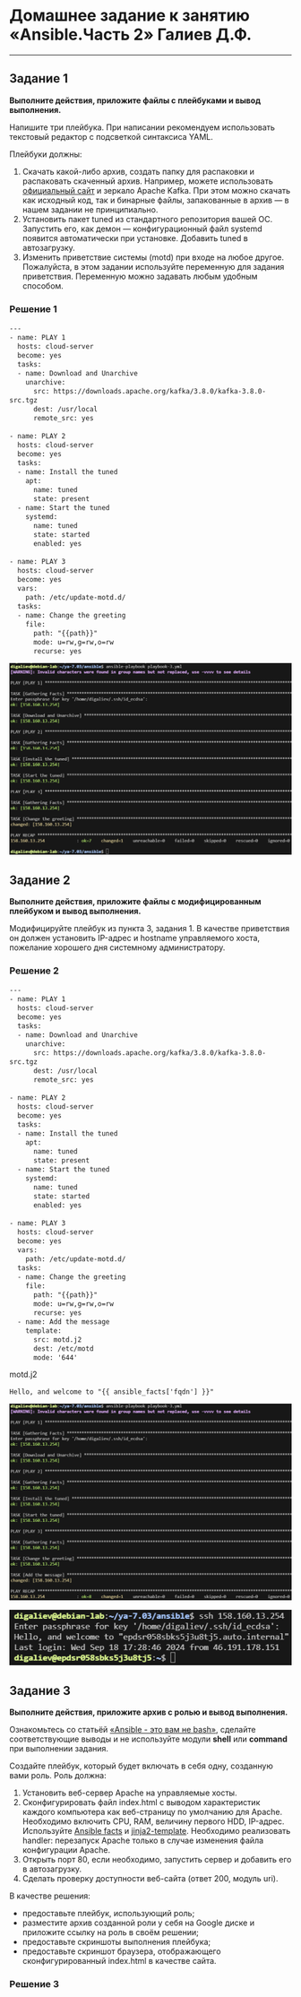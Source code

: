 # Домашнее задание к занятию «Ansible.Часть 2» Галиев Д.Ф.

---

## Задание 1

**Выполните действия, приложите файлы с плейбуками и вывод выполнения.**

Напишите три плейбука. При написании рекомендуем использовать текстовый редактор с подсветкой синтаксиса YAML.

Плейбуки должны: 

1. Скачать какой-либо архив, создать папку для распаковки и распаковать скаченный архив. Например, можете использовать [официальный сайт](https://kafka.apache.org/downloads) и зеркало Apache Kafka. При этом можно скачать как исходный код, так и бинарные файлы, запакованные в архив — в нашем задании не принципиально.
2. Установить пакет tuned из стандартного репозитория вашей ОС. Запустить его, как демон — конфигурационный файл systemd появится автоматически при установке. Добавить tuned в автозагрузку.
3. Изменить приветствие системы (motd) при входе на любое другое. Пожалуйста, в этом задании используйте переменную для задания приветствия. Переменную можно задавать любым удобным способом.

### Решение 1

```
---
- name: PLAY 1
  hosts: cloud-server
  become: yes
  tasks:
  - name: Download and Unarchive
    unarchive:
      src: https://downloads.apache.org/kafka/3.8.0/kafka-3.8.0-src.tgz
      dest: /usr/local
      remote_src: yes

- name: PLAY 2
  hosts: cloud-server
  become: yes
  tasks:
  - name: Install the tuned
    apt:
      name: tuned
      state: present
  - name: Start the tuned
    systemd:
      name: tuned
      state: started
      enabled: yes

- name: PLAY 3
  hosts: cloud-server
  become: yes
  vars:
    path: /etc/update-motd.d/
  tasks:
  - name: Сhange the greeting
    file:
      path: "{{path}}"
      mode: u=rw,g=rw,o=rw
      recurse: yes

```
![](./img/Ansible_1.1.png)


## Задание 2

**Выполните действия, приложите файлы с модифицированным плейбуком и вывод выполнения.** 

Модифицируйте плейбук из пункта 3, задания 1. В качестве приветствия он должен установить IP-адрес и hostname управляемого хоста, пожелание хорошего дня системному администратору. 

### Решение 2

```
---
- name: PLAY 1
  hosts: cloud-server
  become: yes
  tasks:
  - name: Download and Unarchive
    unarchive:
      src: https://downloads.apache.org/kafka/3.8.0/kafka-3.8.0-src.tgz
      dest: /usr/local
      remote_src: yes

- name: PLAY 2
  hosts: cloud-server
  become: yes
  tasks:
  - name: Install the tuned
    apt:
      name: tuned
      state: present
  - name: Start the tuned
    systemd:
      name: tuned
      state: started
      enabled: yes

- name: PLAY 3
  hosts: cloud-server
  become: yes
  vars:
    path: /etc/update-motd.d/
  tasks:
  - name: Сhange the greeting
    file:
      path: "{{path}}"
      mode: u=rw,g=rw,o=rw
      recurse: yes
  - name: Add the message
    template:
      src: motd.j2
      dest: /etc/motd
      mode: '644'
```
motd.j2

```
Hello, and welcome to "{{ ansible_facts['fqdn'] }}"

```
![](./img/Ansible_2.1.png)

![](./img/Ansible_2.2.png)

## Задание 3

**Выполните действия, приложите архив с ролью и вывод выполнения.**

Ознакомьтесь со статьёй [«Ansible - это вам не bash»](https://habr.com/ru/post/494738/), сделайте соответствующие выводы и не используйте модули **shell** или **command** при выполнении задания.

Создайте плейбук, который будет включать в себя одну, созданную вами роль. Роль должна:

1. Установить веб-сервер Apache на управляемые хосты.
2. Сконфигурировать файл index.html c выводом характеристик каждого компьютера как веб-страницу по умолчанию для Apache. Необходимо включить CPU, RAM, величину первого HDD, IP-адрес.
Используйте [Ansible facts](https://docs.ansible.com/ansible/latest/playbook_guide/playbooks_vars_facts.html) и [jinja2-template](https://linuxways.net/centos/how-to-use-the-jinja2-template-in-ansible/). Необходимо реализовать handler: перезапуск Apache только в случае изменения файла конфигурации Apache.
4. Открыть порт 80, если необходимо, запустить сервер и добавить его в автозагрузку.
5. Сделать проверку доступности веб-сайта (ответ 200, модуль uri).

В качестве решения:
- предоставьте плейбук, использующий роль;
- разместите архив созданной роли у себя на Google диске и приложите ссылку на роль в своём решении;
- предоставьте скриншоты выполнения плейбука;
- предоставьте скриншот браузера, отображающего сконфигурированный index.html в качестве сайта.

### Решение 3


